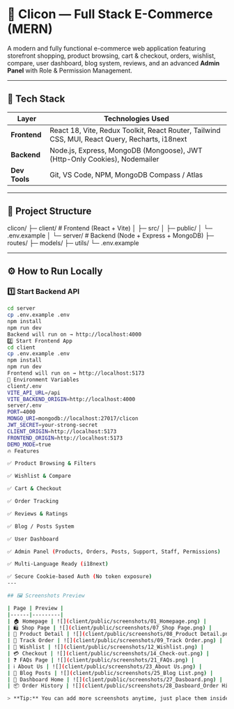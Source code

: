 
# 🛒 Clicon — Full Stack E-Commerce (MERN)

A modern and fully functional e-commerce web application featuring storefront shopping, product browsing, cart & checkout, orders, wishlist, compare, user dashboard, blog system, reviews, and an advanced **Admin Panel** with Role & Permission Management.

---

## 🚀 Tech Stack

| Layer      | Technologies Used |
|-----------|------------------|
| **Frontend** | React 18, Vite, Redux Toolkit, React Router, Tailwind CSS, MUI, React Query, Recharts, i18next |
| **Backend**  | Node.js, Express, MongoDB (Mongoose), JWT (Http-Only Cookies), Nodemailer |
| **Dev Tools** | Git, VS Code, NPM, MongoDB Compass / Atlas |

---

## 📂 Project Structure
clicon/
├─ client/ # Frontend (React + Vite)
│ ├─ src/
│ ├─ public/
│ └─ .env.example
│
└─ server/ # Backend (Node + Express + MongoDB)
├─ routes/
├─ models/
├─ utils/
└─ .env.example

---

## ⚙️ How to Run Locally

### 1️⃣ Start Backend API
```bash
cd server
cp .env.example .env
npm install
npm run dev
Backend will run on → http://localhost:4000
2️⃣ Start Frontend App 
cd client
cp .env.example .env
npm install
npm run dev
Frontend will run on → http://localhost:5173
🔐 Environment Variables
client/.env
VITE_API_URL=/api
VITE_BACKEND_ORIGIN=http://localhost:4000
server/.env
PORT=4000
MONGO_URI=mongodb://localhost:27017/clicon
JWT_SECRET=your-strong-secret
CLIENT_ORIGIN=http://localhost:5173
FRONTEND_ORIGIN=http://localhost:5173
DEMO_MODE=true
🔥 Features

✅ Product Browsing & Filters

✅ Wishlist & Compare

✅ Cart & Checkout

✅ Order Tracking

✅ Reviews & Ratings

✅ Blog / Posts System

✅ User Dashboard

✅ Admin Panel (Products, Orders, Posts, Support, Staff, Permissions)

✅ Multi-Language Ready (i18next)

✅ Secure Cookie-based Auth (No token exposure)
---

## 🖼️ Screenshots Preview

| Page | Preview |
|------|---------|
| 🏠 Homepage | ![](client/public/screenshots/01_Homepage.png) |
| 🛍️ Shop Page | ![](client/public/screenshots/07_Shop Page.png) |
| 📄 Product Detail | ![](client/public/screenshots/08_Product Detail.png) |
| 🎯 Track Order | ![](client/public/screenshots/09_Track Order.png) |
| 💖 Wishlist | ![](client/public/screenshots/12_Wishlist.png) |
| 💳 Checkout | ![](client/public/screenshots/14_Check-out.png) |
| ❓ FAQs Page | ![](client/public/screenshots/21_FAQs.png) |
| ℹ️ About Us | ![](client/public/screenshots/23_About Us.png) |
| 📰 Blog Posts | ![](client/public/screenshots/25_Blog List.png) |
| 👤 Dashboard Home | ![](client/public/screenshots/27_Dasboard.png) |
| 📦 Order History | ![](client/public/screenshots/28_Dasboard_Order History.png) |

> **Tip:** You can add more screenshots anytime, just place them inside `client/public/screenshots/`.
